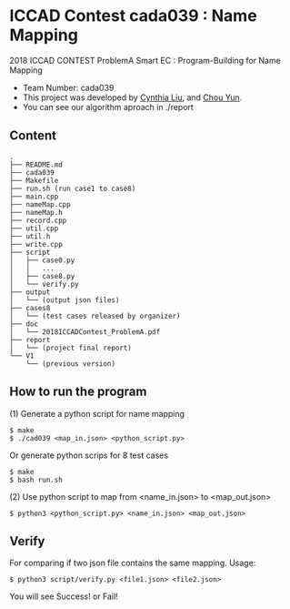 # ICCAD Contest cada039 : Name Mapping
2018 ICCAD CONTEST ProblemA  Smart EC : Program-Building for Name Mapping

* Team Number: cada039
* This project was developed by [Cynthia Liu](https://github.com/CynthiaYLiu), and [Chou Yun](https://github.com/TeresaChou).
* You can see our algorithm aproach in ./report


## Content
```
.
├── README.md
├── cada039
├── Makefile
├── run.sh (run case1 to case8)
├── main.cpp
├── nameMap.cpp
├── nameMap.h
├── record.cpp
├── util.cpp
├── util.h
├── write.cpp
├── script
│   ├── case0.py
│   │   ...
│   ├── case8.py
│   └── verify.py
├── output
│   └── (output json files)
├── cases8
│   └── (test cases released by organizer)
├── doc
│   └── 2018ICCADContest_ProblemA.pdf
├── report
│   └── (project final report)
└── V1
    └── (previous version)
```

## How to run the program

(1) Generate a python script for name mapping
```
$ make
$ ./cad039 <map_in.json> <python_script.py> 
```
Or generate python scrips for 8 test cases
```
$ make
$ bash run.sh
```

(2) Use python script to map from <name_in.json> to <map_out.json>
```
$ python3 <python_script.py> <name_in.json> <map_out.json>
```

## Verify

For comparing if two json file contains the same mapping.
Usage:
```
$ python3 script/verify.py <file1.json> <file2.json>
```
You will see Success! or Fail!
